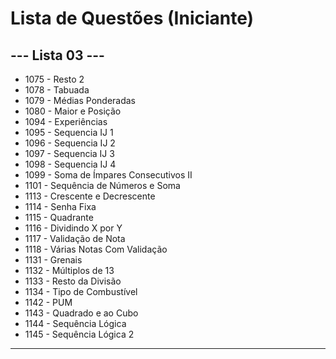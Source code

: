 
# Lista de Questões (Iniciante)

## --- Lista 03 ---

* 1075 - Resto 2
* 1078 - Tabuada
* 1079 - Médias Ponderadas
* 1080 - Maior e Posição
* 1094 - Experiências
* 1095 - Sequencia IJ 1
* 1096 - Sequencia IJ 2
* 1097 - Sequencia IJ 3
* 1098 - Sequencia IJ 4
* 1099 - Soma de Ímpares Consecutivos II
* 1101 - Sequência de Números e Soma
* 1113 - Crescente e Decrescente
* 1114 - Senha Fixa
* 1115 - Quadrante
* 1116 - Dividindo X por Y
* 1117 - Validação de Nota
* 1118 - Várias Notas Com Validação
* 1131 - Grenais
* 1132 - Múltiplos de 13
* 1133 - Resto da Divisão
* 1134 - Tipo de Combustível
* 1142 - PUM
* 1143 - Quadrado e ao Cubo
* 1144 - Sequência Lógica
* 1145 - Sequência Lógica 2
---